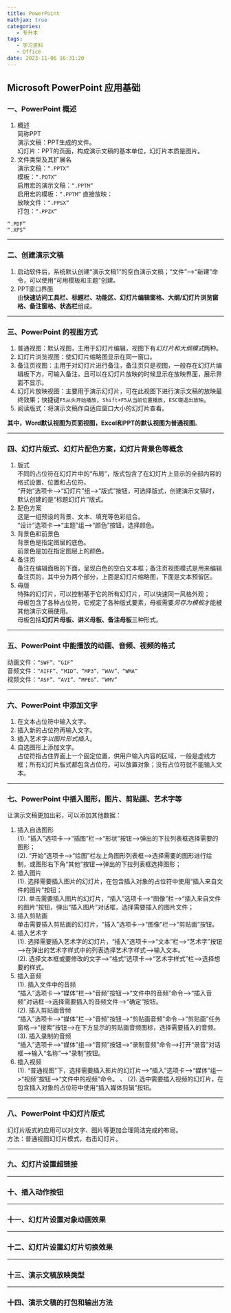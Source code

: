 ```yaml
---
title: PowerPoint
mathjax: true
categories:
   - 专升本
tags:
   - 学习资料
   - Office
date: 2023-11-06 16:31:20
---
```


## Microsoft PowerPoint 应用基础
### 一、PowerPoint 概述
1. 概述   
简称PPT  
演示文稿：PPT生成的文件。  
幻灯片：PPT的页面，构成演示文稿的基本单位，幻灯片本质是图片。  
2. 文件类型及其扩展名  
演示文稿：`“.PPTX”`  
模板：`“.POTX”`  
启用宏的演示文稿：`“.PPTM”`  
启用宏的模板：`“.PPTM”`
直接放映：  
放映文件：`“.PPSX”`  
打包：`“.PPZX”`  

`“.PDF”`  
`“.XPS”`  

---
### 二、创建演示文稿
1. 启动软件后，系统默认创建“演示文稿1”的空白演示文稿；“文件”—>“新建”命令，可以使用“可用模板和主题”创建。   
2. PPT窗口界面  
由**快速访问工具栏、标题栏、功能区、幻灯片编辑窗格、大纲/幻灯片浏览窗格、备注窗格、状态栏**组成。  

---
### 三、PowerPoint 的视图方式 
1. 普通视图：默认视图，主用于幻灯片编辑，视图下有*幻灯片和大纲模式*两种。  
2. 幻灯片浏览视图：使幻灯片缩略图显示在同一窗口。  
3. 备注页视图：主用于对幻灯片进行备注，备注页只是视图，一般存在幻灯片编辑板下方，可输入备注，且可以在幻灯片放映的时候显示在放映界面，展示界面不显示。  
4. 幻灯片放映视图：主要用于演示幻灯片，可在此视图下进行演示文稿的放映最终效果；快捷键`F5从头开始播放`，`Shift+F5从当前位置播放`，`ESC键退出放映`。  
5. 阅读版式：将演示文稿作自适应窗口大小的幻灯片查看。  

**其中，Word默认视图为页面视图，Excel和PPT的默认视图为普通视图**。  

---
### 四、幻灯片版式、幻灯片配色方案，幻灯片背景色等概念
1. 版式  
不同的占位符在幻灯片中的“布局”，版式包含了在幻灯片上显示的全部内容的格式设置、位置和占位符。  
“开始”选项卡—>“幻灯片”组—>“版式”按钮，可选择版式，创建演示文稿时，默认创建的是“标题幻灯片”版式。  
2. 配色方案  
这是一组预设的背景、文本、填充等色彩组合。  
“设计”选项卡—>“主题”组—>“颜色”按钮，选择颜色。
3. 背景色和前景色  
背景色是指定图层的底色。  
前景色是加在指定图层上的颜色。  
4. 备注页  
备注在编辑面板的下面，呈现白色的空白文本框；备注页视图模式是用来编辑备注页的，其中分为两个部分，上面是幻灯片缩略图，下面是文本预留区。    
5. 母版  
特殊的幻灯片，可以控制基于它的所有幻灯片，可以快速同一风格外观；  
母板包含了各种占位符，它规定了各种版式要素，母板需要*另存为模板*才能被其他演示文稿使用。  
母板包括**幻灯片母板、讲义母板、备注母板**三种形式。  

---
### 五、PowerPoint 中能播放的动画、音频、视频的格式
动画文件：`“SWF”、“GIF”`  
音频文件：`“AIFF”、“MID”、“MP3”、“WAV”、“WMA”`  
视频文件：`“ASF”、“AVI”、“MPEG”、“WMV”`    

---
### 六、PowerPoint 中添加文字
1. 在文本占位符中输入文字。  
2. 插入新的占位符再输入文字。  
3. 插入艺术字*以图片形式插入*。   
4. 自选图形上添加文字。  
占位符指占住界面上一个固定位置，供用户输入内容的区域，一般是虚线方框；所有幻灯片版式都包含占位符，可以放置对象；没有占位符就不能输入文本。  

---
### 七、PowerPoint 中插入图形，图片、剪贴画、艺术字等
让演示文稿更加出彩，可以添加其他数据：
1. 插入自选图形  
   (1). “插入”选项卡—>“插图”栏—>“形状”按钮—>弹出的下拉列表框选择需要的图形；  
   (2). “开始”选项卡—>“绘图”栏左上角图形列表框—>选择需要的图形进行绘制，或图形右下角“其他”按钮—>弹出的下拉列表框选择图形；  
2. 插入图片  
   (1). 选择需要插入图片的幻灯片，在包含插入对象的占位符中使用“插入来自文件的图片”按钮；  
   (2). 单击需要插入图片的幻灯片，“插入”选项卡—>“图像”栏—>“插入来自文件的图片”按钮，弹出“插入图片”对话框，选择需要插入的图片文件；  
3. 插入剪贴画  
单击需要插入剪贴画的幻灯片，“插入”选项卡—>“图像”栏—>“剪贴画”按钮。
4. 插入艺术字  
   (1). 选择需要插入艺术字的幻灯片，“插入”选项卡—>“文本”栏—>“艺术字”按钮—>在弹出的艺术字样式中的列表选择艺术字样式—>输入文本。  
   (2). 选择文本框或要修改的文字—>“格式”选项卡—>“艺术字样式”栏—>选择想要的样式。  
5. 插入音频  
   (1). 插入文件中的音频  
“插入”选项卡—>“媒体”栏—>“音频”按钮—>“文件中的音频”命令—>“插入音频”对话框—>选择需要插入的音频文件—>“确定”按钮。  
   (2). 插入剪贴画音频  
“插入”选项卡—>“媒体”栏—>“音频”按钮—>“剪贴画音频”命令—>“剪贴画”任务窗格—>“搜索”按钮—>在下方显示的剪贴画音频图标，选择需要插入的音频。  
   (3). 插入录制的音频  
“插入”选项卡—>“媒体”组—>“音频”按钮—>“录制音频”命令—>打开“录音”对话框—>输入“名称”—>“录制”按钮。  
6. 插入视频  
   (1). “普通视图”下，选择需要插入影片的幻灯片—>“插入”选项卡—>“媒体”组—>“视频”按钮—>“文件中的视频”命令。  、
   (2). 选中需要插入视频的幻灯片，在包含插入对象的占位符中使用“插入媒体剪辑”按钮。  

---
### 八、PowerPoint 中幻灯片版式
幻灯片版式的应用可以对文字、图片等更加合理简洁完成的布局。  
方法：普通视图幻灯片模式，右击幻灯片。  

---
### 九、幻灯片设置超链接


---
### 十、插入动作按钮


---
### 十一、幻灯片设置对象动画效果


---
### 十二、幻灯片设置幻灯片切换效果


---
### 十三、演示文稿放映类型


---
### 十四、演示文稿的打包和输出方法


